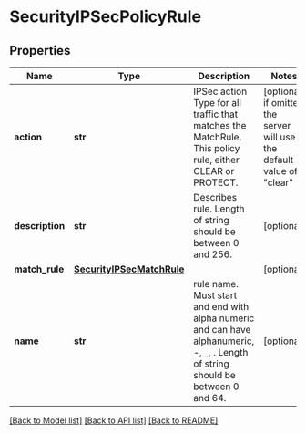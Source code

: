 # SecurityIPSecPolicyRule

## Properties
Name | Type | Description | Notes
------------ | ------------- | ------------- | -------------
**action** | **str** | IPSec action Type for  all traffic that matches the MatchRule. This policy rule, either CLEAR or PROTECT. | [optional]  if omitted the server will use the default value of "clear"
**description** | **str** | Describes rule. Length of string should be between 0 and 256. | [optional] 
**match_rule** | [**SecurityIPSecMatchRule**](SecurityIPSecMatchRule.md) |  | [optional] 
**name** | **str** | rule name. Must start and end with alpha numeric and can have alphanumeric, -, _, . Length of string should be between 0 and 64. | [optional] 

[[Back to Model list]](../README.md#documentation-for-models) [[Back to API list]](../README.md#documentation-for-api-endpoints) [[Back to README]](../README.md)


